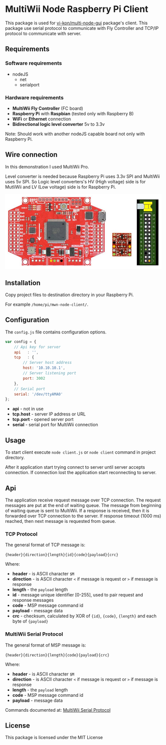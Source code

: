 # MultiWii Node Raspberry Pi Client

This package is used for [vi-kon/multi-node-gui](https://github.com/vi-kon/multiwii-node-gui) package's client. This package use serial protocol to communicate with Fly Controller and TCP/IP protocol to communicate with server.

## Requirements

### Software requirements

* nodeJS
  * net
  * serialport

### Hardware requirements

* **MultiWii Fly Controller** (FC board)
* **Raspberry Pi** with **Raspbian** (tested only with Raspberry B)
* **WiFi** or **Ethernet** connection
* **Bidirectional logic level converter** 5v to 3.3v

Note: Should work with another nodeJS capable board not only with Raspberry Pi.

## Wire connection

In this demonstration I used MultiWii Pro.

Level converter is needed because Raspberry Pi uses 3.3v SPI and MultiWii uses 5v SPI. So Logic level converters's HV (High voltage) side is for MutliWii and LV (Low voltage) side is for Raspberry Pi.

![MultiWii and Raspberry Pi Wiring](wiring.jpg)

## Installation

Copy project files to destination directory in your Raspberry Pi.

For example `/home/pi/mwn-node-client/`.

## Configuration

The `config.js` file contains configuration options.

```javascript
var config = {
    // Api key for server
    api   : '',
    tcp   : {
        // Server host address
        host: '10.10.10.1',
        // Server listening port
        port: 3002
    },
    // Serial port
    serial: '/dev/ttyAMA0'
};
```

* **api** - not in use
* **tcp.host** - server IP address or URL
* **tcp.port** - opened server port
* **serial** - serial port for MultiWii connection

## Usage

To start client execute `node client.js` or `node client` command in project directory.

After it application start trying connect to server until server accepts connection. If connection lost the application start reconnecting to server.

## Api

The application receive request message over TCP connection. The request messages are put at the end of waiting queue. The message from beginning of waiting queue is sent to MultiWii. If a response is received, then it is forwarded over TCP connection to the server. If response timeout (1000 ms) reached, then next message is requested from queue.

### TCP Protocol

The general format of TCP message is:

`{header}{direction}{length}{id}{code}{payload}{crc}`

Where:

* **header** - is ASCII character `$M`
* **direction** - is ASCII character `<` if message is request or `>` if message is response
* **length** - the `payload` length
* **id** - message unique identifier [0-255], used to pair request and response messages
* **code** - MSP message command id
* **payload** - message data
* **crc** - checksum, calculated by XOR of `{id}`, `{code}`, `{length}` and each byte of `{payload}`

### MultiWii Serial Protocol

The general format of MSP message is:

`{header}{direction}{length}{code}{payload}{crc}`

Where:

* **header** - is ASCII character `$M`
* **direction** - is ASCII character `<` if message is request or `>` if message is response
* **length** - the `payload` length
* **code** - MSP message command id
* **payload** - message data

Commands documented at: [MultiWii Serial Protocol](http://www.multiwii.com/wiki/index.php?title=Multiwii_Serial_Protocol)

## License

This package is licensed under the MIT License